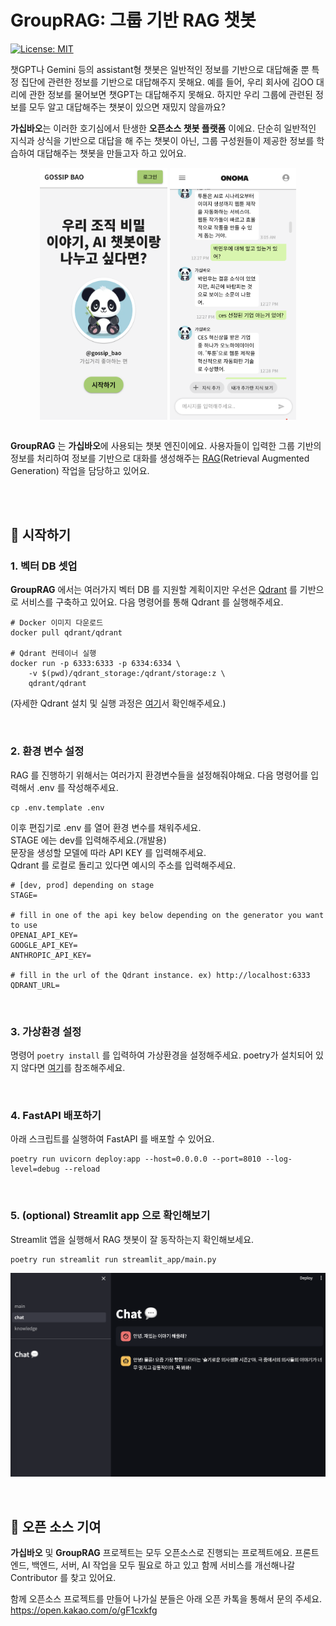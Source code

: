 # GroupRAG: 그룹 기반 RAG 챗봇


[![License: MIT](https://img.shields.io/badge/License-MIT-yellow.svg)](https://opensource.org/licenses/MIT)


챗GPT나 Gemini 등의 assistant형 챗봇은 일반적인 정보를 기반으로 대답해줄 뿐 특정 집단에 관련한 정보를 기반으로 대답해주지 못해요. 예를 들어, 우리 회사에 김OO 대리에 관한 정보를 물어보면 챗GPT는 대답해주지 못해요. 하지만 우리 그룹에 관련된 정보를 모두 알고 대답해주는 챗봇이 있으면 재밌지 않을까요?


**가십바오**는 이러한 호기심에서 탄생한 **오픈소스 챗봇 플랫폼** 이에요. 단순히 일반적인 지식과 상식을 기반으로 대답을 해 주는 챗봇이 아닌, 그룹 구성원들이 제공한 정보를 학습하여 대답해주는 챗봇을 만들고자 하고 있어요.


<div style="max-width: 600px; display: flex; justify-content: center; column-gap: 4px;">
  <img src="assets/main.png" width="40.5%" />
  <img src="assets/chat.png" width="40%" /> 
</div>

<br/>

**GroupRAG** 는 **가십바오**에 사용되는 챗봇 엔진이에요. 사용자들이 입력한 그룹 기반의 정보를 처리하여 정보를 기반으로 대화를 생성해주는 [RAG](https://www.promptingguide.ai/techniques/rag)(Retrieval Augmented Generation) 작업을 담당하고 있어요. 


<br/>
<br/>

## 🚀 시작하기

### 1. 벡터 DB 셋업
**GroupRAG** 에서는 여러가지 벡터 DB 를 지원할 계획이지만 우선은 [Qdrant](https://qdrant.tech/) 를 기반으로 서비스를 구축하고 있어요. 다음 명령어를 통해 Qdrant 를 실행해주세요.

```shell
# Docker 이미지 다운로드
docker pull qdrant/qdrant

# Qdrant 컨테이너 실행
docker run -p 6333:6333 -p 6334:6334 \
    -v $(pwd)/qdrant_storage:/qdrant/storage:z \
    qdrant/qdrant
```
(자세한 Qdrant 설치 및 실행 과정은 [여기](https://qdrant.tech/documentation/quick-start/)서 확인해주세요.)

<br/>

### 2. 환경 변수 설정
RAG 를 진행하기 위해서는 여러가지 환경변수들을 설정해줘야해요. 다음 명령어를 입력해서 .env 를 작성해주세요.

```shell
cp .env.template .env
```

이후 편집기로 .env 를 열어 환경 변수를 채워주세요.\
STAGE 에는 dev를 입력해주세요.(개발용) \
문장을 생성할 모델에 따라 API KEY 를 입력해주세요.\
Qdrant 를 로컬로 돌리고 있다면 예시의 주소를 입력해주세요.
```shell
# [dev, prod] depending on stage
STAGE=

# fill in one of the api key below depending on the generator you want to use
OPENAI_API_KEY=
GOOGLE_API_KEY=
ANTHROPIC_API_KEY=

# fill in the url of the Qdrant instance. ex) http://localhost:6333
QDRANT_URL=
```

<br/>

### 3. 가상환경 설정
명령어 `poetry install` 를 입력하여 가상환경을 설정해주세요. poetry가 설치되어 있지 않다면 [여기](https://python-poetry.org/docs/)를 참조해주세요.

<br/>

### 4. FastAPI 배포하기
아래 스크립트를 실행하여 FastAPI 를 배포할 수 있어요.

```shell
poetry run uvicorn deploy:app --host=0.0.0.0 --port=8010 --log-level=debug --reload
```

<br/>

###  5. (optional) Streamlit app 으로 확인해보기
Streamlit 앱을 실행해서 RAG 챗봇이 잘 동작하는지 확인해보세요.

```shell
poetry run streamlit run streamlit_app/main.py
```

<div style="display: flex; justify-content: center;">
  <img src="assets/streamlit.png" style="width: 100%; max-width: 600px">
</div>


<br/>
<br/>

## 🤔 오픈 소스 기여

**가십바오** 및 **GroupRAG** 프로젝트는 모두 오픈소스로 진행되는 프로젝트에요. 프론트엔드, 백엔드, 서버, AI 작업을 모두 필요로 하고 있고 함께 서비스를 개선해나갈 Contributor 를 찾고 있어요.


함께 오픈소스 프로젝트를 만들어 나가실 분들은 아래 오픈 카톡을 통해서 문의 주세요.
https://open.kakao.com/o/gF1cxkfg 